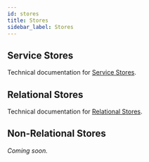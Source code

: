 ```yaml
---
id: stores
title: Stores
sidebar_label: Stores
---
```


## Service Stores

Technical documentation for [Service Stores](https://github.com/finos/legend-engine/tree/master/docs/store/extensions/ServiceStore).

## Relational Stores

Technical documentation for [Relational Stores](https://github.com/finos/legend-engine/tree/master/docs/store/extensions/Relational).

## Non-Relational Stores
_Coming soon._
